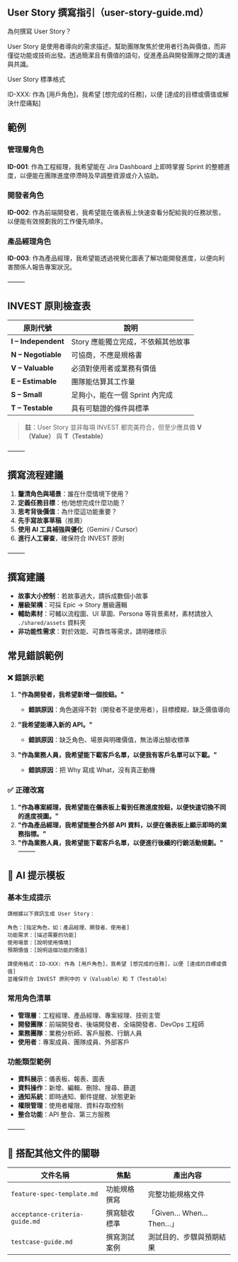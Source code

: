 ## User Story 撰寫指引（user-story-guide.md）
為何撰寫 User Story？

User Story 是使用者導向的需求描述，幫助團隊聚焦於使用者行為與價值，而非僅從功能或技術出發。透過簡潔且有價值的語句，促進產品與開發團隊之間的溝通與共識。

User Story 標準格式

ID-XXX: 作為 [用戶角色]，我希望 [想完成的任務]，以便 [達成的目標或價值或解決什麼痛點]

## 範例

### 管理層角色
**ID-001**: 作為工程經理，我希望能在 Jira Dashboard 上即時掌握 Sprint 的整體進度，以便能在團隊進度停滯時及早調整資源或介入協助。

### 開發者角色
**ID-002**: 作為前端開發者，我希望能在儀表板上快速查看分配給我的任務狀態，以便能有效規劃我的工作優先順序。

### 產品經理角色
**ID-003**: 作為產品經理，我希望能透過視覺化圖表了解功能開發進度，以便向利害關係人報告專案狀況。

⸻

## INVEST 原則檢查表

| 原則代號 | 說明 |
|---------|------|
| **I – Independent** | Story 應能獨立完成，不依賴其他故事 |
| **N – Negotiable** | 可協商，不應是規格書 |
| **V – Valuable** | 必須對使用者或業務有價值 |
| **E – Estimable** | 團隊能估算其工作量 |
| **S – Small** | 足夠小，能在一個 Sprint 內完成 |
| **T – Testable** | 具有可驗證的條件與標準 |

> **註**：User Story 並非每項 INVEST 都完美符合，但至少應具備 **V（Value）** 與 **T（Testable）**

⸻

## 撰寫流程建議

1. **釐清角色與場景**：誰在什麼情境下使用？
2. **定義任務目標**：他/她想完成什麼功能？
3. **思考背後價值**：為什麼這功能重要？
4. **先手寫故事草稿**（推薦）
5. **使用 AI 工具補強與優化**（Gemini / Cursor）
6. **進行人工審查**，確保符合 INVEST 原則

⸻

## 撰寫建議

- **故事大小控制**：若故事過大，請拆成數個小故事
- **層級架構**：可採 Epic → Story 層級邏輯
- **輔助素材**：可輔以流程圖、UI 草圖、Persona 等背景素材，素材請放入 `./shared/assets` 資料夾
- **非功能性需求**：對於效能、可靠性等需求，請明確標示

## 常見錯誤範例

### ❌ 錯誤示範
1. **"作為開發者，我希望新增一個按鈕。"**
   - **錯誤原因**：角色選得不對（開發者不是使用者），目標模糊，缺乏價值導向

2. **"我希望能導入新的 API。"**
   - **錯誤原因**：缺乏角色、場景與明確價值，無法導出驗收標準

3. **"作為業務人員，我希望能下載客戶名單，以便我有客戶名單可以下載。"**
   - **錯誤原因**：把 Why 寫成 What，沒有真正動機

### ✅ 正確改寫
1. **"作為專案經理，我希望能在儀表板上看到任務進度按鈕，以便快速切換不同的進度視圖。"**
2. **"作為產品經理，我希望能整合外部 API 資料，以便在儀表板上顯示即時的業務指標。"**
3. **"作為業務人員，我希望能下載客戶名單，以便進行後續的行銷活動規劃。"**
⸻

## 🤖 AI 提示模板

### 基本生成提示
```
請根據以下資訊生成 User Story：

角色：[指定角色，如：產品經理、開發者、使用者]
功能需求：[描述需要的功能]
使用場景：[說明使用情境]
預期價值：[說明這個功能的價值]

請使用格式：ID-XXX: 作為 [用戶角色]，我希望 [想完成的任務]，以便 [達成的目標或價值]
並確保符合 INVEST 原則中的 V（Valuable）和 T（Testable）
```

### 常用角色清單
- **管理層**：工程經理、產品經理、專案經理、技術主管
- **開發團隊**：前端開發者、後端開發者、全端開發者、DevOps 工程師
- **業務團隊**：業務分析師、客戶服務、行銷人員
- **使用者**：專案成員、團隊成員、外部客戶

### 功能類型範例
- **資料展示**：儀表板、報表、圖表
- **資料操作**：新增、編輯、刪除、搜尋、篩選
- **通知系統**：即時通知、郵件提醒、狀態更新
- **權限管理**：使用者權限、資料存取控制
- **整合功能**：API 整合、第三方服務

⸻

## 📎 搭配其他文件的關聯

| 文件名稱 | 焦點 | 產出內容 |
|---------|------|---------|
| `feature-spec-template.md` | 功能規格撰寫 | 完整功能規格文件 |
| `acceptance-criteria-guide.md` | 撰寫驗收標準 | 「Given… When… Then…」 |
| `testcase-guide.md` | 撰寫測試案例 | 測試目的、步驟與預期結果 |